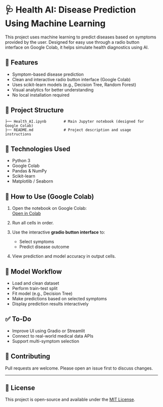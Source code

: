 # 🩺 Health AI: Disease Prediction Using Machine Learning

This project uses machine learning to predict diseases based on symptoms provided by the user. Designed for easy use through a radio button interface on Google Colab, it helps simulate health diagnostics using AI.

## 📌 Features

- Symptom-based disease prediction
- Clean and interactive radio button interface (Google Colab)
- Uses scikit-learn models (e.g., Decision Tree, Random Forest)
- Visual analytics for better understanding
- No local installation required

## 📂 Project Structure

```
├── Health_AI.ipynb        # Main Jupyter notebook (designed for Google Colab)
├── README.md              # Project description and usage instructions
```

## 🔧 Technologies Used

- Python 3
- Google Colab
- Pandas & NumPy
- Scikit-learn
- Matplotlib / Seaborn

## 🚀 How to Use (Google Colab)

1. Open the notebook on Google Colab:  
   [Open in Colab](https://colab.research.google.com/)

2. Run all cells in order.

3. Use the interactive **gradio button interface** to:
   - Select symptoms
   - Predict disease outcome

4. View prediction and model accuracy in output cells.

## 🧠 Model Workflow

- Load and clean dataset
- Perform train-test split
- Fit model (e.g., Decision Tree)
- Make predictions based on selected symptoms
- Display prediction results interactively

## ✅ To-Do

- Improve UI using Gradio or Streamlit
- Connect to real-world medical data APIs
- Support multi-symptom selection

## 🤝 Contributing

Pull requests are welcome. Please open an issue first to discuss changes.

---

## 📄 License

This project is open-source and available under the [MIT License](LICENSE).
